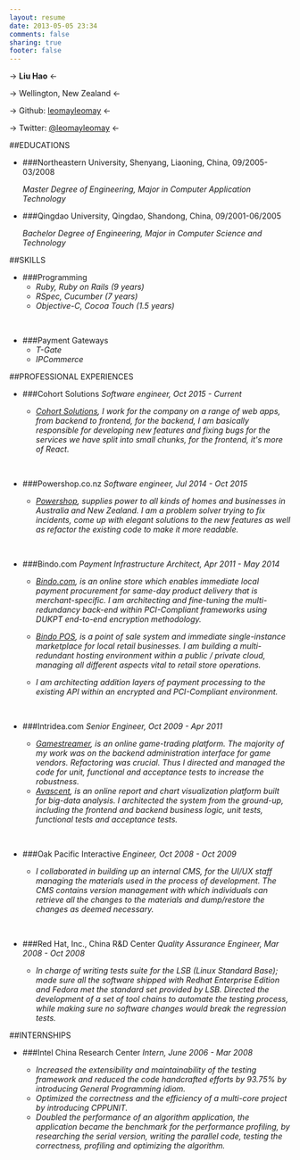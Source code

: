 ```yaml
---
layout: resume
date: 2013-05-05 23:34
comments: false
sharing: true
footer: false
---
```


-> **Liu Hao** <-

-> Wellington, New Zealand <-

-> Github: [leomayleomay](https://github.com/leomayleomay) <-

-> Twitter: [@leomayleomay](https://twitter.com/leomayleomay) <-


##EDUCATIONS

* ###Northeastern University, Shenyang, Liaoning, China, 09/2005-03/2008

	_Master Degree of Engineering, Major in Computer Application Technology_

* ###Qingdao University, Qingdao, Shandong, China, 09/2001-06/2005

	_Bachelor Degree of Engineering, Major in Computer Science and Technology_


##SKILLS

* ###Programming
	* _Ruby, Ruby on Rails (9 years)_
	* _RSpec, Cucumber (7 years)_
	* _Objective-C, Cocoa Touch (1.5 years)_

<br>

* ###Payment Gateways
	* _T-Gate_
	* _IPCommerce_

##PROFESSIONAL EXPERIENCES

* ###Cohort Solutions
_Software engineer, Oct 2015 - Current_

	* _[Cohort Solutions](http://www.cohortsolutions.com/), I work for the company on a range of web apps, from backend to frontend, for the backend, I am basically responsible for developing new features and fixing bugs for the services we have split into small chunks, for the frontend, it's more of React._

<br>


* ###Powershop.co.nz
_Software engineer, Jul 2014 - Oct 2015_

	* _[Powershop](http://www.powershop.co.nz/), supplies power to all kinds of homes and businesses in Australia and New Zealand. I am a problem solver trying to fix incidents, come up with elegant solutions to the new features as well as refactor the existing code to make it more readable._

<br>


* ###Bindo.com
_Payment Infrastructure Architect, Apr 2011 - May 2014_

	* _[Bindo.com](http://www.bindo.com/), is an online store which enables immediate local payment procurement for same-day product delivery that is merchant-specific. I am architecting and fine-tuning the multi-redundancy back-end within PCI-Compliant frameworks using DUKPT end-to-end encryption methodology._

	* _[Bindo POS](https://itunes.apple.com/us/app/bindo-pos/id550740615?mt=8), is a point of sale system and immediate single-instance marketplace for local retail businesses. I am building a multi-redundant hosting environment within a public / private cloud, managing all different aspects vital to retail store operations._
	* _I am architecting addition layers of payment processing to the existing API within an encrypted and PCI-Compliant environment._

<br>

* ###Intridea.com
_Senior Engineer, Oct 2009 - Apr 2011_

	* _[Gamestreamer](https://www.gamestreamer.com), is an online game-trading platform. The majority of my work was on the backend administration interface for game vendors. Refactoring was crucial. Thus I directed and managed the code for unit, functional and acceptance tests to increase the robustness._
	* _[Avascent](https://050.avascent.com/), is an online report and chart visualization platform built for big-data analysis. I architected the system from the ground-up, including the frontend and backend business logic, unit tests, functional tests and acceptance tests._

<br>

* ###Oak Pacific Interactive
_Engineer, Oct 2008 - Oct 2009_

	* _I collaborated in building up an internal CMS, for the UI/UX staff managing the materials used in the process of development. The CMS contains version management with which individuals can retrieve all the changes to the materials and dump/restore the changes as deemed necessary._

<br>

* ###Red Hat, Inc., China R&D Center
_Quality Assurance Engineer, Mar 2008 - Oct 2008_

	* _In charge of writing tests suite for the LSB (Linux Standard Base); made sure all the software shipped with Redhat Enterprise Edition and Fedora met the standard set provided by LSB.
Directed the development of a set of tool chains to automate the testing process, while making sure no software changes would break the regression tests._

##INTERNSHIPS

* ###Intel China Research Center
_Intern, June 2006 - Mar 2008_

	* _Increased the extensibility and maintainability of the testing framework and reduced the code handcrafted efforts by 93.75% by introducing General Programming idiom._
	* _Optimized the correctness and the efficiency of a multi-core project by introducing CPPUNIT._
	* _Doubled the performance of an algorithm application, the application became the benchmark for the performance profiling, by researching the serial version, writing the parallel code, testing the correctness, profiling and optimizing the algorithm._
